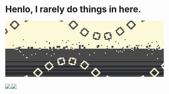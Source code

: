 # Henlo, I rarely do things in here.

<a href="https://twitter.com/lvl374">
  <img width=846 src="https://github.com/Zly-u/Zly-u/blob/main/THE_CORRECT_ONE.gif" />
</a>

<br />
<br />

<a href="https://github.com/anuraghazra/github-readme-stats">
  <img height=218 align="center" src="https://github-readme-stats.vercel.app/api/?username=Zly-u&layout=compact&theme=dracula&hide=contribs&show_icons=true&hide_rank=true&hide_title=true" />
</a>
<a href="https://github.com/anuraghazra/convoychat">
  <img height=218 align="center" src="https://github-readme-stats.vercel.app/api/top-langs/?username=Zly-u&layout=compact&theme=dracula&langs_count=8&card_width=320" />
</a>
